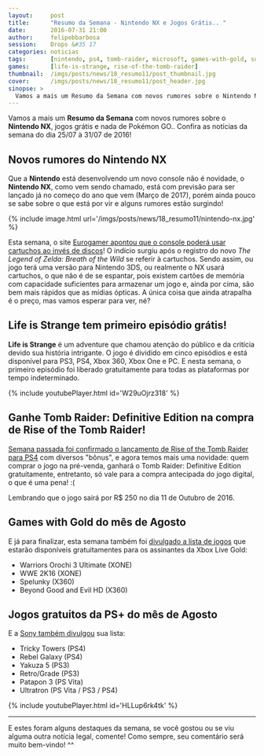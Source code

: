 ```yaml
---
layout:     post
title:      "Resumo da Semana - Nintendo NX e Jogos Grátis.. "
date:       2016-07-31 21:00
author:     felipebbarbosa
session:    Drops &#35 17
categories: noticias
tags:       [nintendo, ps4, tomb-raider, microsoft, games-with-gold, sony, ps-plus]
games:      [life-is-strange, rise-of-the-tomb-raider]
thumbnail:  /imgs/posts/news/18_resumo11/post_thumbnail.jpg
cover:      /imgs/posts/news/18_resumo11/post_header.jpg
sinopse: >
  Vamos a mais um Resumo da Semana com novos rumores sobre o Nintendo NX, jogos grátis e nada de Pokémon GO.. Confira as notícias da semana do dia 25/07 à 31/07 de 2016!
---
```

Vamos a mais um **Resumo da Semana** com novos rumores sobre o **Nintendo NX**, jogos grátis e nada de Pokémon GO.. Confira as notícias da semana do dia 25/07 à 31/07 de 2016!

## Novos rumores do Nintendo NX

Que a **Nintendo** está desenvolvendo um novo console não é novidade, o **Nintendo NX**, como vem sendo chamado, está com previsão para ser lançado já no começo do ano que vem (Março de 2017), porém ainda pouco se sabe sobre o que está por vir e alguns rumores estão surgindo!

{% include image.html
  url='/imgs/posts/news/18_resumo11/nintendo-nx.jpg' %}

Esta semana, o site [Eurogamer apontou que o console poderá usar cartuchos ao invés de discos](http://www.eurogamer.pt/articles/2016-06-24-rumor-nintendo-nx-usara-cartuchos)! O indício surgiu após o registro do novo *The Legend of Zelda: Breath of the Wild* se referir à cartuchos. Sendo assim, ou jogo terá uma versão para Nintendo 3DS, ou realmente o NX usará cartuchos, o que não é de se espantar, pois existem cartões de memória com capacidade suficientes para armazenar um jogo e, ainda por cima, são bem mais rápidos que as mídias ópticas. A única coisa que ainda atrapalha é o preço, mas vamos esperar para ver, né?

## Life is Strange tem primeiro episódio grátis!

**Life is Strange** é um adventure que chamou atenção do público e da critícia devido sua história intrigante. O jogo é dividido em cinco episódios e está disponível para PS3, PS4, Xbox 360, Xbox One e PC. E nesta semana, o primeiro episódio foi liberado gratuitamente para todas as plataformas por tempo indeterminado.

{% include youtubePlayer.html id='W29uOjrz318' %}

## Ganhe Tomb Raider: Definitive Edition na compra de Rise of the Tomb Raider!

[Semana passada foi confirmado o lançamento de Rise of the Tomb Raider para PS4](/noticias/2016/07/24/resumo-da-semana.html) com diversos "bônus", e agora temos mais uma novidade: quem comprar o jogo na pré-venda, ganhará o Tomb Raider: Definitive Edition gratuitamente, entretanto, só vale para a compra antecipada do jogo digital, o que é uma pena! :(

Lembrando que o jogo sairá por R$ 250 no dia 11 de Outubro de 2016.

## Games with Gold do mês de Agosto

E já para finalizar, esta semana também foi [divulgado a lista de jogos](http://blogdoxbox.com/games-with-gold-para-agosto-de-2016/) que estarão disponíveis gratuitamentes para os assinantes da Xbox Live Gold:

- Warriors Orochi 3 Ultimate (XONE)
- WWE 2K16 (XONE)
- Spelunky (X360)
- Beyond Good and Evil HD (X360)

## Jogos gratuitos da PS+ do mês de Agosto

E a [Sony também divulgou](http://blog.br.playstation.com/2016/07/27/playstation-plus-jogos-gratuitos-para-agosto-de-2016/) sua lista:

- Tricky Towers (PS4)
- Rebel Galaxy (PS4)
- Yakuza 5 (PS3)
- Retro/Grade (PS3)
- Patapon 3 (PS Vita)
- Ultratron (PS Vita / PS3 / PS4)

{% include youtubePlayer.html id='HLLup6rk4tk' %}

---

E estes foram alguns destaques da semana, se você gostou ou se viu alguma outra notícia legal, comente! Como sempre, seu comentário será muito bem-vindo! ^^
